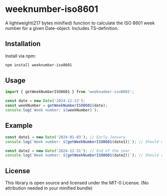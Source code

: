 # weeknumber-iso8601

A lightweight(217 bytes minified) function to calculate the ISO 8601 week number for a given Date-object. Includes TS-definition.

## Installation

Install via npm:

```bash
npm install weeknumber-iso8601
```

## Usage

```typescript
import { getWeekNumberISO8601 } from 'weeknumber-iso8601';

const date = new Date('2024-11-13');
const weekNumber = getWeekNumberISO8601(date);
console.log(`Week number: ${weekNumber}`);
```

## Example

```typescript
const date1 = new Date('2024-01-03'); // Early January
console.log(`Week number: ${getWeekNumberISO8601(date1)}`); // Should return 1

const date2 = new Date('2024-12-31'); // End of the year
console.log(`Week number: ${getWeekNumberISO8601(date2)}`); // Should return the last week number of 2024
```

## License

This library is open source and licensed under the MIT-0 License. (No attribution needed in your minified bundle)